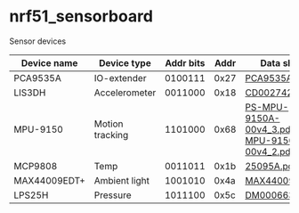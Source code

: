 nrf51_sensorboard
=================

Sensor devices

| Device name  | Device type     | Addr bits | Addr | Data sheet                                                                                                            |
| ------------ | --------------- | --------- | ---- | --------------------------------------------------------------------------------------------------------------------- |
| PCA9535A     | IO-extender     | 0100111   | 0x27 | [PCA9535A.pdf](http://www.nxp.com/documents/data_sheet/PCA9535A.pdf)                                                  |
| LIS3DH       | Accelerometer   | 0011000   | 0x18 | [CD00274221](http://www.st.com/st-web-ui/static/active/en/resource/technical/document/datasheet/CD00274221.pdf)       |
| MPU-9150     | Motion tracking | 1101000   | 0x68 | [PS-MPU-9150A-00v4_3.pdf](http://www.invensense.com/mems/gyro/documents/PS-MPU-9150A-00v4_3.pdf) [RM-MPU-9150A-00v4_2.pdf](http://www.invensense.com/mems/gyro/documents/RM-MPU-9150A-00v4_2.pdf) |
| MCP9808      | Temp            | 0011011   | 0x1b | [25095A.pdf](http://ww1.microchip.com/downloads/en/DeviceDoc/25095A.pdf)                                              |
| MAX44009EDT+ | Ambient light   | 1001010   | 0x4a | [MAX44009.pd](http://datasheets.maximintegrated.com/en/ds/MAX44009.pdf)                                               |
| LPS25H       | Pressure        | 1011100   | 0x5c | [DM00066332.pdf](http://www.st.com/st-web-ui/static/active/en/resource/technical/document/datasheet/DM00066332.pdf)   |
